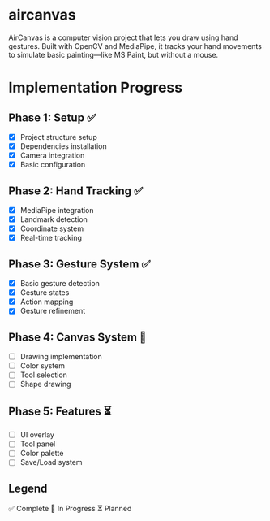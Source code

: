 # aircanvas
AirCanvas is a computer vision project that lets you draw using hand gestures. Built with OpenCV and MediaPipe, it tracks your hand movements to simulate basic painting—like MS Paint, but without a mouse.

# Implementation Progress

## Phase 1: Setup ✅
- [x] Project structure setup
- [x] Dependencies installation
- [x] Camera integration
- [x] Basic configuration

## Phase 2: Hand Tracking ✅
- [x] MediaPipe integration
- [x] Landmark detection
- [x] Coordinate system
- [x] Real-time tracking

## Phase 3: Gesture System ✅
- [x] Basic gesture detection
- [x] Gesture states
- [x] Action mapping
- [x] Gesture refinement

## Phase 4: Canvas System 🔄
- [ ] Drawing implementation
- [ ] Color system
- [ ] Tool selection
- [ ] Shape drawing

## Phase 5: Features ⏳
- [ ] UI overlay
- [ ] Tool panel
- [ ] Color palette
- [ ] Save/Load system

## Legend
✅ Complete
🔄 In Progress
⏳ Planned